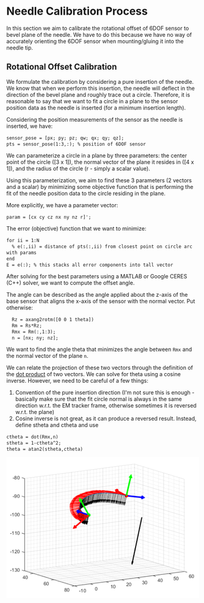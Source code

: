 # Needle Calibration Process

In this section we aim to calibrate the rotational offset of 6DOF sensor to bevel plane of the needle. We have to do this because we have no way of accurately orienting the 6DOF sensor when mounting/gluing it into the needle tip.

## Rotational Offset Calibration

We formulate the calibration by considering a pure insertion of the needle. We know that when we perform this insertion, the needle will deflect in the direction of the bevel plane and roughly trace out a circle. Therefore, it is reasonable to say that we want to fit a circle in a plane to the sensor position data as the needle is inserted (for a minimum insertion length).

Considering the position measurements of the sensor as the needle is inserted, we have:

```
sensor_pose = [px; py; pz; qw; qx; qy; qz];
pts = sensor_pose(1:3,:); % position of 6DOF sensor
```

We can parameterize a circle in a plane by three parameters: the center point of the circle ([3 x 1]), the normal vector of the plane it resides in ([4 x 1]), and the radius of the circle (r - simply a scalar value).

Using this parameterization, we aim to find these 3 parameters (2 vectors and a scalar) by minimizing some objective function that is performing the fit of the needle position data to the circle residing in the plane.

More explicitly, we have a parameter vector:

```
param = [cx cy cz nx ny nz r]';
```

The error (objective) function that we want to minimize:

```
for ii = 1:N
  % e(:,ii) = distance of pts(:,ii) from closest point on circle arc with params
end
E = e(:); % this stacks all error components into tall vector
```

After solving for the best parameters using a MATLAB or Google CERES (C++) solver, we want to compute the offset angle.

The angle can be described as the angle applied about the z-axis of the base sensor that aligns the x-axis of the sensor with the normal vector. Put otherwise:

```
  Rz = axang2rotm([0 0 1 theta])
  Rm = Rs*Rz;
  Rmx = Rm(:,1:3);
  n = [nx; ny; nz];
```

We want to find the angle theta that minimizes the angle between ```Rmx``` and the normal vector of the plane ```n```.

We can relate the projection of these two vectors through the definition of the [dot product](https://en.wikipedia.org/wiki/Dot_product) of two vectors. We can solve for theta using a cosine inverse. However, we need to be careful of a few things:
1. Convention of the pure insertion direction (I'm not sure this is enough - basically make sure that the fit circle normal is always in the same direction w.r.t. the EM tracker frame, otherwise sometimes it is reversed w.r.t. the plane)
2. Cosine inverse is not great, as it can produce a reversed result. Instead, define stheta and ctheta and use

```
ctheta = dot(Rmx,n)
stheta = 1-ctheta^2;
theta = atan2(stheta,ctheta)
```

![circle_fit](/imgs/NeedleCalibration/circle_fit.png)
